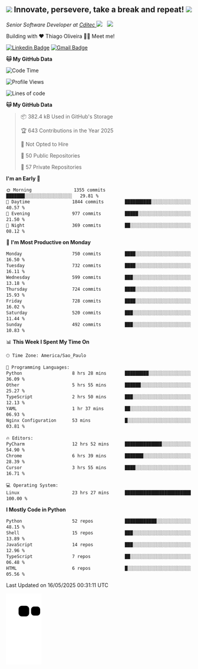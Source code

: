 <h2><img src="https://emojis.slackmojis.com/emojis/images/1531849430/4246/blob-sunglasses.gif?1531849430" width="30"/> Innovate, persevere, take a break and repeat! <img src="https://media.giphy.com/media/12oufCB0MyZ1Go/giphy.gif" width="50"></h2>
<img align='right' src="https://media.giphy.com/media/M9gbBd9nbDrOTu1Mqx/giphy.gif" width="230">
<p><em>Senior Software Developer at <a href="https://www.cditec.com.br/">Cditec
</a><img src="https://media.giphy.com/media/WUlplcMpOCEmTGBtBW/giphy.gif" width="30"> 
</em></p>



Building with ❤️ Thiago Oliveira 👋🏽 Meet me!

[![Linkedin Badge](https://img.shields.io/badge/-Thiago-blue?style=flat-square&logo=Linkedin&logoColor=white&link=https://www.linkedin.com/in/tgmarinho/)](https://www.linkedin.com/in/thiagoceconelo/) 
[![Gmail Badge](https://img.shields.io/badge/-thiceconelo@gmail.com-c14438?style=flat-square&logo=Gmail&logoColor=white&link=mailto:thiceconelo@gmail.com)](mailto:thiceconelo@gmail.com)

</em></p>

<!-- <span style="height ">
![Anurag's GitHub stats](https://github-readme-stats.vercel.app/api?username=arthurspk&show_icons=true&theme=tokyonight)
</span> -->

**🐱 My GitHub Data** 
<!--START_SECTION:waka-->
![Code Time](http://img.shields.io/badge/Code%20Time-3%2C126%20hrs%2035%20mins-blue)

![Profile Views](http://img.shields.io/badge/Profile%20Views-0-blue)

![Lines of code](https://img.shields.io/badge/From%20Hello%20World%20I%27ve%20Written-8.6%20million%20lines%20of%20code-blue)

**🐱 My GitHub Data** 

> 📦 382.4 kB Used in GitHub's Storage 
 > 
> 🏆 643 Contributions in the Year 2025
 > 
> 🚫 Not Opted to Hire
 > 
> 📜 50 Public Repositories 
 > 
> 🔑 57 Private Repositories 
 > 
**I'm an Early 🐤** 

```text
🌞 Morning                1355 commits        ███████░░░░░░░░░░░░░░░░░░   29.81 % 
🌆 Daytime                1844 commits        ██████████░░░░░░░░░░░░░░░   40.57 % 
🌃 Evening                977 commits         █████░░░░░░░░░░░░░░░░░░░░   21.50 % 
🌙 Night                  369 commits         ██░░░░░░░░░░░░░░░░░░░░░░░   08.12 % 
```
📅 **I'm Most Productive on Monday** 

```text
Monday                   750 commits         ████░░░░░░░░░░░░░░░░░░░░░   16.50 % 
Tuesday                  732 commits         ████░░░░░░░░░░░░░░░░░░░░░   16.11 % 
Wednesday                599 commits         ███░░░░░░░░░░░░░░░░░░░░░░   13.18 % 
Thursday                 724 commits         ████░░░░░░░░░░░░░░░░░░░░░   15.93 % 
Friday                   728 commits         ████░░░░░░░░░░░░░░░░░░░░░   16.02 % 
Saturday                 520 commits         ███░░░░░░░░░░░░░░░░░░░░░░   11.44 % 
Sunday                   492 commits         ███░░░░░░░░░░░░░░░░░░░░░░   10.83 % 
```


📊 **This Week I Spent My Time On** 

```text
🕑︎ Time Zone: America/Sao_Paulo

💬 Programming Languages: 
Python                   8 hrs 28 mins       █████████░░░░░░░░░░░░░░░░   36.09 % 
Other                    5 hrs 55 mins       ██████░░░░░░░░░░░░░░░░░░░   25.27 % 
TypeScript               2 hrs 50 mins       ███░░░░░░░░░░░░░░░░░░░░░░   12.13 % 
YAML                     1 hr 37 mins        ██░░░░░░░░░░░░░░░░░░░░░░░   06.93 % 
Nginx Configuration      53 mins             █░░░░░░░░░░░░░░░░░░░░░░░░   03.81 % 

🔥 Editors: 
PyCharm                  12 hrs 52 mins      ██████████████░░░░░░░░░░░   54.90 % 
Chrome                   6 hrs 39 mins       ███████░░░░░░░░░░░░░░░░░░   28.39 % 
Cursor                   3 hrs 55 mins       ████░░░░░░░░░░░░░░░░░░░░░   16.71 % 

💻 Operating System: 
Linux                    23 hrs 27 mins      █████████████████████████   100.00 % 
```

**I Mostly Code in Python** 

```text
Python                   52 repos            ████████████░░░░░░░░░░░░░   48.15 % 
Shell                    15 repos            ███░░░░░░░░░░░░░░░░░░░░░░   13.89 % 
JavaScript               14 repos            ███░░░░░░░░░░░░░░░░░░░░░░   12.96 % 
TypeScript               7 repos             ██░░░░░░░░░░░░░░░░░░░░░░░   06.48 % 
HTML                     6 repos             █░░░░░░░░░░░░░░░░░░░░░░░░   05.56 % 
```




 Last Updated on 16/05/2025 00:31:11 UTC
<!--END_SECTION:waka-->

![Snake animation](https://github.com/rafaballerini/rafaballerini/blob/output/github-contribution-grid-snake.svg)


<!---
ceconelo/ceconelo is a ✨ special ✨ repository because its `README.md` (this file) appears on your GitHub profile.
You can click the Preview link to take a look at your changes.
--->
